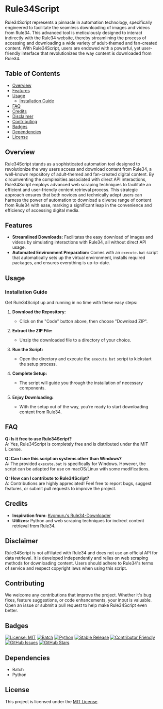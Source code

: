 # Rule34Script

Rule34Script represents a pinnacle in automation technology, specifically engineered to facilitate the seamless downloading of images and videos from Rule34. This advanced tool is meticulously designed to interact indirectly with the Rule34 website, thereby streamlining the process of accessing and downloading a wide variety of adult-themed and fan-created content. With Rule34Script, users are endowed with a powerful, yet user-friendly interface that revolutionizes the way content is downloaded from Rule34.

## Table of Contents
- [Overview](#overview)
- [Features](#features)
- [Usage](#usage)
  - [Installation Guide](#installation-guide)
- [FAQ](#faq)
- [Credits](#credits)
- [Disclaimer](#disclaimer)
- [Contributing](#contributing)
- [Badges](#badges)
- [Dependencies](#dependencies)
- [License](#license)

## Overview

Rule34Script stands as a sophisticated automation tool designed to revolutionize the way users access and download content from Rule34, a well-known repository of adult-themed and fan-created digital content. By circumventing the complexities associated with direct API interactions, Rule34Script employs advanced web scraping techniques to facilitate an efficient and user-friendly content retrieval process. This strategic approach ensures that both novices and technically adept users can harness the power of automation to download a diverse range of content from Rule34 with ease, marking a significant leap in the convenience and efficiency of accessing digital media.

## Features

- **Streamlined Downloads:** Facilitates the easy download of images and videos by simulating interactions with Rule34, all without direct API usage.
- **Automated Environment Preparation:** Comes with an `execute.bat` script that automatically sets up the virtual environment, installs required packages, and ensures everything is up-to-date.

## Usage

### Installation Guide

Get Rule34Script up and running in no time with these easy steps:

1. **Download the Repository:**
   - Click on the "Code" button above, then choose "Download ZIP".

2. **Extract the ZIP File:**
   - Unzip the downloaded file to a directory of your choice.

3. **Run the Script:**
   - Open the directory and execute the `execute.bat` script to kickstart the setup process.

4. **Complete Setup:**
   - The script will guide you through the installation of necessary components.

5. **Enjoy Downloading:**
   - With the setup out of the way, you’re ready to start downloading content from Rule34.

## FAQ

**Q: Is it free to use Rule34Script?**<br>
A: Yes, Rule34Script is completely free and is distributed under the MIT License.<br>

**Q: Can I use this script on systems other than Windows?**<br>
A: The provided `execute.bat` is specifically for Windows. However, the script can be adapted for use on macOS/Linux with some modifications.<br>

**Q: How can I contribute to Rule34Script?**<br>
A: Contributions are highly appreciated! Feel free to report bugs, suggest features, or submit pull requests to improve the project.<br>

## Credits

- **Inspiration from:** [Kyomuru's Rule34-Downloader](https://github.com/Kyomuru/Rule34-Downloader/blob/master/main.py)
- **Utilizes:** Python and web scraping techniques for indirect content retrieval from Rule34.

## Disclaimer

Rule34Script is not affiliated with Rule34 and does not use an official API for data retrieval. It is developed independently and relies on web scraping methods for downloading content. Users should adhere to Rule34's terms of service and respect copyright laws when using this script.

## Contributing

We welcome any contributions that improve the project. Whether it's bug fixes, feature suggestions, or code enhancements, your input is valuable. Open an issue or submit a pull request to help make Rule34Script even better.

## Badges

[![License: MIT](https://img.shields.io/github/license/VermiNew/Rule34Script.svg?style=flat-square)](LICENSE)
[![Batch](https://img.shields.io/badge/Platform-Batch-blue.svg)](https://en.wikipedia.org/wiki/Batch_file)
[![Python](https://img.shields.io/badge/Platform-Python-orange.svg)](https://www.python.org/)
[![Stable Release](https://img.shields.io/badge/Release-Stable-darkgreen.svg)](https://github.com/VermiNew/Rule34Script/releases/tag/stable)
[![Contributor Friendly](https://img.shields.io/badge/Contributions-Welcome-darkgreen.svg)](https://github.com/VermiNew/Rule34Script/blob/main/CONTRIBUTING.md)
[![GitHub Issues](https://img.shields.io/github/issues/VermiNew/Rule34Script.svg?style=flat-square)](https://github.com/VermiNew/Rule34Script/issues)
[![GitHub Stars](https://img.shields.io/github/stars/VermiNew/Rule34Script.svg?style=social&label=Stars)](https://github.com/VermiNew/Rule34Script/stargazers)

## Dependencies

- Batch
- Python

## License

This project is licensed under the [MIT License](LICENSE).
